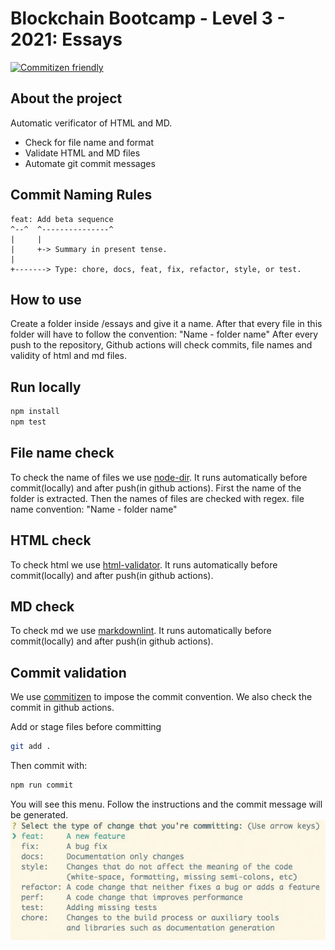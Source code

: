 # Blockchain Bootcamp - Level 3 - 2021: Essays

[![Commitizen friendly](https://img.shields.io/badge/commitizen-friendly-brightgreen.svg)](http://commitizen.github.io/cz-cli/)

## About the project

Automatic verificator of HTML and MD.

* Check for file name and format
* Validate HTML and MD files
* Automate git commit messages

## Commit Naming Rules

```text
feat: Add beta sequence
^--^  ^---------------^
|     |
|     +-> Summary in present tense.
|
+-------> Type: chore, docs, feat, fix, refactor, style, or test.
```

## How to use

Create a folder inside /essays and give it a name.
After that every file in this folder will have to follow the convention:
"Name - folder name"
After every push to the repository, Github actions will check commits, file names and validity of html and md files.

## Run locally

```bash
npm install
npm test
```

## File name check

To check the name of files we use [node-dir](https://www.npmjs.com/package/node-dir).
It runs automatically before commit(locally) and after push(in github actions).
First the name of the folder is extracted.
Then the names of files are checked with regex.
file name convention:
"Name - folder name"

## HTML check

To check html we use [html-validator](https://www.npmjs.com/package/html-validator).
It runs automatically before commit(locally) and after push(in github actions).

## MD check

To check md we use [markdownlint](https://www.npmjs.com/package/markdownlint).
It runs automatically before commit(locally) and after push(in github actions).

## Commit validation

We use [commitizen](https://www.npmjs.com/package/commitizen) to impose the commit convention.
We also check the commit in github actions.

Add or stage files before committing

```sh
git add .
```

Then commit with:

```bash
npm run commit
```

You will see this menu. Follow the instructions and the commit message will be generated.
![commitizen](./commitizen.jpg)
